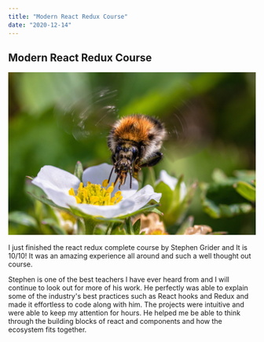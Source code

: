 ```yaml
---
title: "Modern React Redux Course"
date: "2020-12-14"
---
```


## Modern React Redux Course

![bee](./images/react.jpg)

I just finished the react redux complete course by Stephen Grider and It is 10/10! It was an amazing experience all around and such a well thought out course.

Stephen is one of the best teachers I have ever heard from and I will continue to look out for more of his work. He perfectly was able to explain some of the industry's best practices such as React hooks and Redux and made it effortless to code along with him. The projects were intuitive and were able to keep my attention for hours. He helped me be able to think through the building blocks of react and components and how the ecosystem fits together.

